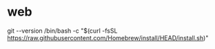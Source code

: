 # web
git --version
/bin/bash -c "$(curl -fsSL https://raw.githubusercontent.com/Homebrew/install/HEAD/install.sh)"
